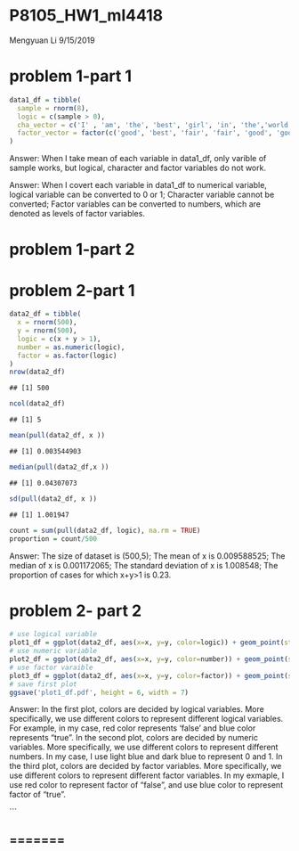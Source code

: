 P8105\_HW1\_ml4418
================
Mengyuan Li
9/15/2019

# problem 1-part 1

``` r
data1_df = tibble(
  sample = rnorm(8),
  logic = c(sample > 0),
  cha_vector = c('I' , 'am', 'the', 'best', 'girl', 'in', 'the','world'),
  factor_vector = factor(c('good', 'best', 'fair', 'fair', 'good', 'good', 'best', 'best'))
)
```

Answer: When I take mean of each variable in data1\_df, only varible of
sample works, but logical, character and factor variables do not work.

Answer: When I covert each variable in data1\_df to numerical variable,
logical variable can be converted to 0 or 1; Character variable cannot
be converted; Factor variables can be converted to numbers, which are
denoted as levels of factor variables.

# problem 1-part 2

# problem 2-part 1

``` r
data2_df = tibble(
  x = rnorm(500),
  y = rnorm(500),
  logic = c(x + y > 1),
  number = as.numeric(logic),
  factor = as.factor(logic)
)
nrow(data2_df) 
```

    ## [1] 500

``` r
ncol(data2_df)
```

    ## [1] 5

``` r
mean(pull(data2_df, x ))
```

    ## [1] 0.003544903

``` r
median(pull(data2_df,x ))
```

    ## [1] 0.04307073

``` r
sd(pull(data2_df, x ))
```

    ## [1] 1.001947

``` r
count = sum(pull(data2_df, logic), na.rm = TRUE)
proportion = count/500
```

Answer: The size of dataset is (500,5); The mean of x is 0.009588525;
The median of x is 0.001172065; The standard deviation of x is 1.008548;
The proportion of cases for which x+y\>1 is 0.23.

# problem 2- part 2

``` r
# use logical variable
plot1_df = ggplot(data2_df, aes(x=x, y=y, color=logic)) + geom_point(stat="identity")
# use numeric variable
plot2_df = ggplot(data2_df, aes(x=x, y=y, color=number)) + geom_point(stat="identity")
# use factor varaible 
plot3_df = ggplot(data2_df, aes(x=x, y=y, color=factor)) + geom_point(stat="identity")
# save first plot
ggsave('plot1_df.pdf', height = 6, width = 7)
```

Answer: In the first plot, colors are decided by logical variables. More
specifically, we use different colors to represent different logical
variables. For example, in my case, red color represents ‘false’ and
blue color represents “true”. In the second plot, colors are decided by
numeric variables. More specifically, we use different colors to
represent different numbers. In my case, I use light blue and dark blue
to represent 0 and 1. In the third plot, colors are decided by factor
variables. More specifically, we use different colors to represent
different factor variables. In my exmaple, I use red color to represent
factor of “false”, and use blue color to represent factor of “true”.

\`\`\`

## \=======
